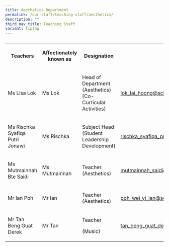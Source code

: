 ```yaml
---
title: Aesthetics Department
permalink: /our-staff/teaching-staff/aesthetics/
description: ""
third_nav_title: Teaching Staff
variant: tiptap
---
```

<h3></h3>
<table style="minWidth: 100px">
<colgroup>
<col>
<col>
<col>
<col>
</colgroup>
<tbody>
<tr>
<th rowspan="1" colspan="1">
<p>Teachers</p>
</th>
<th rowspan="1" colspan="1">
<p>Affectionately known as</p>
</th>
<th rowspan="1" colspan="1">
<p>Designation</p>
</th>
<th rowspan="1" colspan="1">
<p>Email</p>
</th>
</tr>
<tr>
<td rowspan="1" colspan="1">
<p>Ms Lisa Lok</p>
</td>
<td rowspan="1" colspan="1">
<p>Ms Lok</p>
</td>
<td rowspan="1" colspan="1">
<p>Head of Department (Aesthetics)
<br>(Co-Curricular Activities)</p>
</td>
<td rowspan="1" colspan="1">
<p><a href="mailto:lok_lai_hoong@schools.gov.sg" rel="noopener noreferrer nofollow" target="_blank">lok_lai_hoong@schools.gov.sg</a>
</p>
</td>
</tr>
<tr>
<td rowspan="1" colspan="1">
<p>Ms Rischka Syafiqa Putri Jonawi</p>
</td>
<td rowspan="1" colspan="1">
<p>Ms Rischka</p>
</td>
<td rowspan="1" colspan="1">
<p>Subject Head
<br>(Student Leadership Development)</p>
</td>
<td rowspan="1" colspan="1">
<p><a href="mailto:rischka_syafiqa_putri_jonawi@schools.gov.sg" rel="noopener noreferrer nofollow" target="_blank">rischka_syafiqa_putri_jonawi@schools.gov.sg</a>
</p>
</td>
</tr>
<tr>
<td rowspan="1" colspan="1">
<p>Ms Mutmainnah Bte Saidi</p>
</td>
<td rowspan="1" colspan="1">
<p>Ms Mutmainnah</p>
</td>
<td rowspan="1" colspan="1">
<p>Teacher (Aesthetics)</p>
</td>
<td rowspan="1" colspan="1">
<p><a href="mailto:mutmainnah_saidi@schools.gov.sg" rel="noopener noreferrer nofollow" target="_blank">mutmainnah_saidi@schools.gov.sg</a>
</p>
</td>
</tr>
<tr>
<td rowspan="1" colspan="1">
<p>Mr Ian Poh</p>
</td>
<td rowspan="1" colspan="1">
<p>Mr Ian</p>
</td>
<td rowspan="1" colspan="1">
<p>Teacher (Aesthetics)</p>
</td>
<td rowspan="1" colspan="1">
<p><a href="mailto:poh_wei_yi_ian@schools.gov.sg" rel="noopener noreferrer nofollow" target="_blank">poh_wei_yi_ian@schools.gov.sg</a>
</p>
</td>
</tr>
<tr>
<td rowspan="1" colspan="1">
<p>Mr Tan Beng Guat Derek</p>
</td>
<td rowspan="1" colspan="1">
<p>Mr Tan</p>
</td>
<td rowspan="1" colspan="1">
<p>Teacher</p>
<p>(Music)</p>
</td>
<td rowspan="1" colspan="1">
<p><a href="mailto:tan_beng_guat_derek@schools.gov.sg" rel="noopener noreferrer nofollow" target="_blank">tan_beng_guat_derek@schools.gov.sg</a>
</p>
</td>
</tr>
</tbody>
</table>
<p></p>